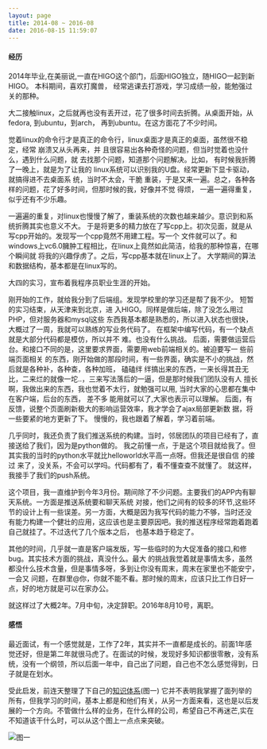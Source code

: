 ```yaml
---
layout: page
title: 2014-08 ~ 2016-08
date: 2016-08-15 11:59:07
---
```


#### 经历

2014年毕业,在美丽说,一直在HIGO这个部门，后面HIGO独立，随HIGO一起到新HIGO。 本科期间，喜欢打魔兽， 经常逃课去打游戏，学习成绩一般，能勉强过关的那种。

大二接触linux，之后就再也没有丢开过，花了很多时间去折腾。从桌面开始，从fedora, 到ubuntu，到arch， 再到ubuntu。在这方面花了不少时间。

觉着linux的命令行才是真正的命令行，linux桌面才是真正的桌面，虽然很不稳定，经常 崩溃又从头再来，并 且很容易出各种奇怪的问题，但当时觉着也没什么，遇到什么问题，就 去找那个问题，知道那个问题解决。比如， 有时候我折腾了一晚上，就是为了让我的 linux系统可以识别我的U盘。经常更新下显卡驱动，就搞得进不去桌面系 统，当时不太会，干脆 重装，于是又来一遍。总之，各种各样的问题，花了好多时间，但那时候的我，好像并不觉 得烦， 一遍一遍得重复，似乎还有不少乐趣。

一遍遍的重复，对linux也慢慢了解了，重装系统的次数也越来越少。意识到和系统折腾其实也意义不大。 于是将更多的精力放在了写cpp上。初次见面，就是从写cpp开始的。发现写一个cpp竟然不用建工程。写一个 文件就可以了。和windows上vc6.0臃肿工程相比，在linux上竟然如此简洁，给我的那种惊喜，在哪个瞬间就 将我的兴趣俘虏了。之后，写cpp基本就在linux上了。 大学期间的算法和数据结构，基本都是在linux写的。

大四的实习，宣布着我程序员职业生涯的开始。

刚开始的工作，就给我分到了后端组。发现学校里的学习还是帮了我不少。 短暂的实习结束，从天津来到北京，进 入HIGO。同样是做后端，除了没怎么用过PHP，但对服务器和mysql这些 东西我基本都是熟悉的，所以进入状态也很快， 大概过了一周，我就可以熟练的写业务代码了。 在框架中编写代码，有一个缺点就是大部分代码都是模仿，所以并不 难。也没有什么挑战。 后面，需要做运营后台。和接口不同的是，这里要求界面，需要用web前端相关的。被迫要写一 些前端页面相关 的东西，刚开始做的那段时间，有一些界面，确实是不小的挑战，然后就是各种补，各种查，各种加班， 磕磕绊 绊搞出来的东西，一来长得其丑无比，二来烂的就像一坨..，三来写法落后的一逼，但是那时候我们团队没有人 擅长啊，我做出来的东西，我也觉着不太行，就勉强可以用,  当时大家的心思都在集中在客户端，后台的东西， 差不多 能用就可以了,大家也表示可以理解。 后面，有反馈，说整个页面刷新极大的影响运营效率，我才学会了ajax局部更新数 据，将一些要紧的地方更新了下。 慢慢的，我也跟着了解着，学习着前端。

几乎同时，我还负责了我们推送系统的构建。当时，邻居团队的项目已经有了，直接送给了我们，因为是python做的。 我之前懂一点，于是这个项目就给我了。但其实我的当时的python水平就比helloworld水平高一点呀。但我还是很自信 的接过 来了，没关系，不会可以学吗。代码都有了，看不懂查查不就懂了。 就这样，我接手了我们的push系统。

这个项目，我一直维护到今年3月份。期间除了不少问题。主要我们的APP内有聊天系统。一方面是推送系统要和聊天系统 对接，他们之间有的较多的环节,这些环节的设计上有一些误差。另一方面，大概是因为我写代码的能力不够，当时还没 有能力构建一个健壮的应用，这应该也是主要原因吧。我的推送程序经常跑着跑着自己就挂了。不过迭代了几个版本之后， 也基本趋于稳定了。

其他的时间，几乎就一直是客户端发版，写一些临时的为大促准备的接口,和修bug。其实技术方面的挑战，真没什么。最大 的挑战我觉着就是事情太多，虽然都没什么技术含量，但是事情多呀，多到让你没有周末，周末在家里也不能安宁，一会又 问题，在群里@你，你就不能不看。那时候的周末，应该只比工作日好一点，好的地方就是可以在家办公。 

就这样过了大概2年。7月中旬，决定辞职。2016年8月10号，离职。

#### 感悟

最近面试，有一个感觉就是，工作了2年，其实并不一直都是成长的。前面1年感觉还好，但是第二年就很马虎了。在面试的时候，发现好多知识都很零散，没有系统，没有一个纲领，所以后面一年中，自己出了问题，自己也不怎么感觉得到，日子就是在划水。

受此启发，前连天整理了下自己的[知识体系](http://img.nofile.cc/cs.png)(图一) 它并不表明我掌握了面列举的所有，但我学习的时间，基本上都是和他们有关，从另一方面来看，这也是以后发展的一个方向。不管做什么样的业务，在什么样的公司，希望自己不再迷芒,实在不知道该干什么时，可以从这个图上一点点来突破。

![图一](http://img.nofile.cc/cs.png)
